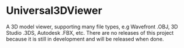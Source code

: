 # Universal3DViewer
A 3D model viewer, supporting many file types, e.g  Wavefront .OBJ, 3D Studio .3DS, Autodesk .FBX, etc. There are no releases of this project because it is still in development and will be released when done.
